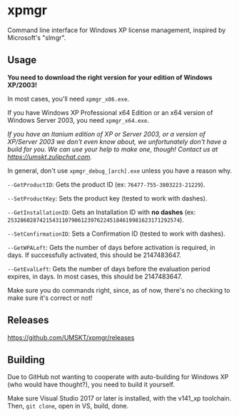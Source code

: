 # xpmgr
Command line interface for Windows XP license management, inspired by Microsoft's "slmgr".

## Usage
**You need to download the right version for your edition of Windows XP/2003!**

In most cases, you'll need `xpmgr_x86.exe`.

If you have Windows XP Professional x64 Edition or an x64 version of Windows Server 2003, you need `xpmgr_x64.exe`.

*If you have an Itanium edition of XP or Server 2003, or a version of XP/Server 2003 we don't even know about, we unfortunately don't have a build for you. We can use your help to make one, though! Contact us at https://umskt.zulipchat.com.*

In general, don't use `xpmgr_debug_[arch].exe` unless you have a reason why.

`--GetProductID`: Gets the product ID (ex: `76477-755-3803223-21229`).

`--SetProductKey`: Sets the product key (tested to work with dashes).

`--GetInstallationID`: Gets an Installation ID with **no dashes** (ex: `253286028742154311079061239762245184619981623171292574`). 

`--SetConfirmationID`: Sets a Confirmation ID (tested to work with dashes).

`--GetWPALeft`: Gets the number of days before activation is required, in days. If successfully activated, this should be 2147483647.

`--GetEvalLeft`: Gets the number of days before the evaluation period expires, in days. In most cases, this should be 2147483647.

Make sure you do commands right, since, as of now, there's no checking to make sure it's correct or not!

## Releases
https://github.com/UMSKT/xpmgr/releases

## Building
Due to GitHub not wanting to cooperate with auto-building for Windows XP (who would have thought?), you need to build it yourself.

Make sure Visual Studio 2017 or later is installed, with the v141_xp toolchain. Then, `git clone`, open in VS, build, done.
